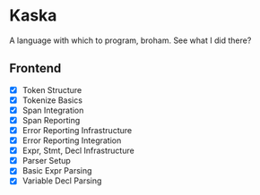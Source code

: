 # Kaska

A language with which to program, broham. See what I did there?

## Frontend

- [x] Token Structure
- [x] Tokenize Basics
- [x] Span Integration
- [x] Span Reporting
- [x] Error Reporting Infrastructure
- [x] Error Reporting Integration
- [x] Expr, Stmt, Decl Infrastructure
- [x] Parser Setup
- [x] Basic Expr Parsing
- [x] Variable Decl Parsing
